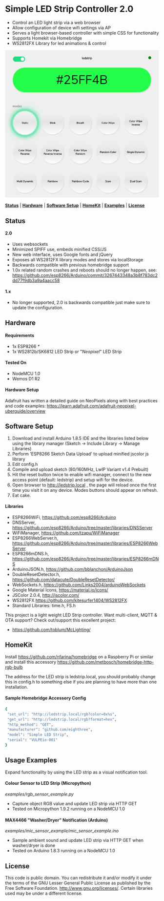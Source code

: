 # Simple LED Strip Controller 2.0
*  Control an LED light strip via a web browser
*  Allow configuration of device wifi settings via AP
*  Serves a light browser-based controller with simple CSS for functionality
*  Supports Homekit via Homebridge
*  WS2812FX Library for led animations &amp; control

![Controller Dashboard](/screenshots/v2.PNG?raw=true "Version 2.0")

**[Status](#status)** |
**[Hardware](#hardware)** |
**[Software Setup](#software-setup)** |
**[HomeKit](#homekit)** |
**[Examples](#examples)** |
**[License](#license)**

## Status

#### 2.0
* Uses websockets
* Minimized SPIFF use, embeds minified CSS/JS
* New web interface, uses Google fonts and jQuery
* Exposes all WS2812FX library modes and stores via localStorage
* Backwards compatible with previous homebridge support
* 1.0x related random crashes and reboots should no longer happen, see: https://github.com/esp8266/Arduino/commit/3267443348a3b8f783dc2dd77f9db3a9a4aacc58


#### 1.x
* No longer supported, 2.0 is backwards compatible just make sure to update the configuration.

## Hardware
#### Requirements
* 1x ESP8266 _*_
* 1x WS2812b/SK6812 LED Strip or "_Neopixel_" LED Strip

#### Tested On
* NodeMCU 1.0
* Wemos D1 R2

#### Hardware Setup
Adafruit has written a detailed guide on NeoPixels along with
best practices and code examples: https://learn.adafruit.com/adafruit-neopixel-uberguide/overview

## Software Setup
1. Download and install Arduino 1.8.5 IDE and the libraries listed below using the library manager (Sketch -> Include Library -> Manage Libraries)
2. Perform 'ESP8266 Sketch Data Upload' to upload minified jscolor js library
3. Edit config.h
4. Compile and upload sketch (80/160MHz, LwIP Variant v1.4 Prebuilt)
5. Hit the reset button twice to enable wifi manager, connect to the new access point (default: ledstrip) and setup wifi for the device.
6. Open browser to http://ledstrip.local , the page will reload once the first time you visit it on any device. Modes buttons should appear on refresh.
7. Eat cake.

#### Libraries
* ESP8266WiFi, https://github.com/esp8266/Arduino
* DNSServer, https://github.com/esp8266/Arduino/tree/master/libraries/DNSServer
* WiFiManager, https://github.com/tzapu/WiFiManager
* ESP8266WebServer.h, https://github.com/esp8266/Arduino/tree/master/libraries/ESP8266WebServer
* ESP8266mDNS.h, https://github.com/esp8266/Arduino/tree/master/libraries/ESP8266mDNS
* ArduinoJSON.h, https://github.com/bblanchon/ArduinoJson
* DoubleResetDetector.h, https://github.com/datacute/DoubleResetDetector/
* WebSockets.h, https://github.com/Links2004/arduinoWebSockets
* Google Material Icons, https://material.io/icons/
* JSColor 2.0.4, http://jscolor.com/
* WS2812FX https://github.com/kitesurfer1404/WS2812FX
* Standard Libraries: time.h, FS.h

This project is a light weight LED Strip controller.
Want multi-client, MQTT & OTA support? Check out/support this excellent project:
* https://github.com/toblum/McLighting/


## HomeKit
Install https://github.com/nfarina/homebridge on a Raspberry Pi or similar and
install this accessory https://github.com/metbosch/homebridge-http-rgb-bulb

The address for the LED strip is ledstrip.local, you should probably change
this in config.h to something else if you are planning to have more than one installation.

#### Sample Homebridge Accessory Config

```bash
{
 "set_url": "http://ledstrip.local/rgb?color=0x%s",
 "get_url": "http://ledstrip.local/rgb?format=hex",
 "http_method": "GET",
 "manufacturer": "github.com/eighthree",
 "model": "Simple LED Strip",
 "serial": "VULPEio-001"
}
```

## Usage Examples
Expand functionality by using the LED strip as a visual notification tool.

#### Colour Sensor to LED Strip (Micropython)
_examples/rgb_sensor_example.py_
* Capture object RGB value and update LED strip via HTTP GET
* Tested on Micropython 1.9.2 running on a NodeMCU 1.0

#### MAX4466 "Washer/Dryer" Notification (Arduino)
_examples/mic_sensor_example/mic_sensor_example.ino_
* Sample ambient sound and update LED strip via HTTP GET when washer/dryer is done
* Tested on Arduino 1.8.3 running on a NodeMCU 1.0

## License
This code is public domain. You can redistribute it and/or modify it under the terms of the
GNU Lesser General Public License as published by the Free Software Foundation.  <http://www.gnu.org/licenses/>. Certain libraries used may be under a different license.
